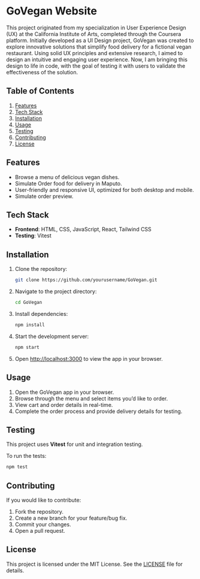 
# GoVegan Website

This project originated from my specialization in User Experience Design (UX) at the California Institute of Arts, completed through the Coursera platform. Initially developed as a UI Design project, GoVegan was created to explore innovative solutions that simplify food delivery for a fictional vegan restaurant. Using solid UX principles and extensive research, I aimed to design an intuitive and engaging user experience. Now, I am bringing this design to life in code, with the goal of testing it with users to validate the effectiveness of the solution.

## Table of Contents

1. [Features](#features)
2. [Tech Stack](#tech-stack)
3. [Installation](#installation)
4. [Usage](#usage)
5. [Testing](#testing)
6. [Contributing](#contributing)
7. [License](#license)

## Features

- Browse a menu of delicious vegan dishes.
- Simulate Order food for delivery in Maputo.
- User-friendly and responsive UI, optimized for both desktop and mobile.
- Simulate order preview.

## Tech Stack

- **Frontend**: HTML, CSS, JavaScript, React, Tailwind CSS
- **Testing**: Vitest

## Installation

1. Clone the repository:

   ```bash
   git clone https://github.com/yourusername/GoVegan.git
   ```

2. Navigate to the project directory:

   ```bash
   cd GoVegan
   ```

3. Install dependencies:

   ```bash
   npm install
   ```

4. Start the development server:

   ```bash
   npm start
   ```

5. Open [http://localhost:3000](http://localhost:3000) to view the app in your browser.

## Usage

1. Open the GoVegan app in your browser.
2. Browse through the menu and select items you’d like to order.
3. View cart and order details in real-time.
4. Complete the order process and provide delivery details for testing.

## Testing

This project uses **Vitest** for unit and integration testing.

To run the tests:

```bash
npm test
```

## Contributing

If you would like to contribute:

1. Fork the repository.
2. Create a new branch for your feature/bug fix.
3. Commit your changes.
4. Open a pull request.

## License

This project is licensed under the MIT License. See the [LICENSE](LICENSE) file for details.
